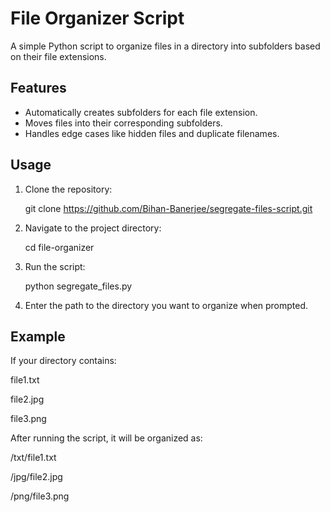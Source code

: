 # File Organizer Script

A simple Python script to organize files in a directory into subfolders based on their file extensions.

## Features
- Automatically creates subfolders for each file extension.
- Moves files into their corresponding subfolders.
- Handles edge cases like hidden files and duplicate filenames.

## Usage
1. Clone the repository:

   git clone https://github.com/Bihan-Banerjee/segregate-files-script.git

2. Navigate to the project directory:

   cd file-organizer

3. Run the script:
 
   python segregate_files.py

4. Enter the path to the directory you want to organize when prompted.

## Example
  
  If your directory contains:

  file1.txt
  
  file2.jpg
  
  file3.png
  
  After running the script, it will be organized as:

  /txt/file1.txt
  
  /jpg/file2.jpg
  
  /png/file3.png
